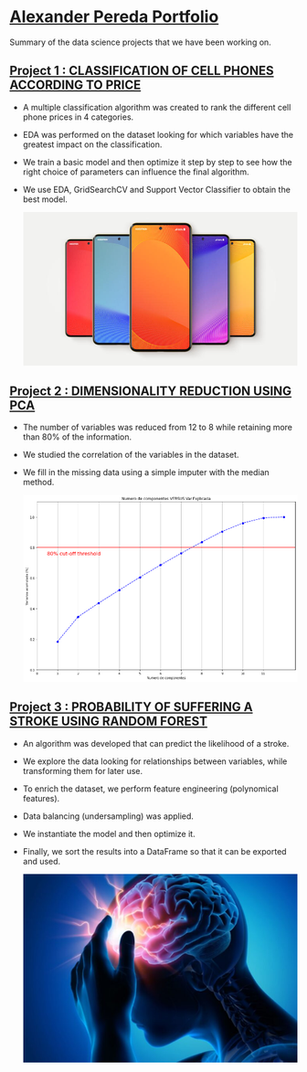 # [Alexander Pereda Portfolio](https://alexanderpereda.github.io/)
Summary of the data science projects that we have been working on.

## [Project 1 : CLASSIFICATION OF CELL PHONES ACCORDING TO PRICE](https://github.com/AlexanderPereda/Alexander-Pereda-Projects/blob/main/Cell%20phone%20price%20ranking%20with%20SVM.ipynb)

* A multiple classification algorithm was created to rank the different cell phone prices in 4 categories.
* EDA was performed on the dataset looking for which variables have the greatest impact on the classification.
* We train a basic model and then optimize it step by step to see how the right choice of parameters can influence the final algorithm.
* We use EDA, GridSearchCV and  Support Vector Classifier to obtain the best model.


    ![](https://github.com/AlexanderPereda/AlexanderPereda.github.io/blob/main/images/phones.jpg)



## [Project 2 : DIMENSIONALITY REDUCTION USING PCA](https://github.com/AlexanderPereda/Alexander-Pereda-Projects/blob/main/Dimensionality%20reduction%20using%20PCA.ipynb)

* The number of variables was reduced from 12 to 8 while retaining more than 80% of the information.
* We studied the correlation of the variables in the dataset.
* We fill in the missing data using a simple imputer with the median method.

    ![](https://github.com/AlexanderPereda/AlexanderPereda.github.io/blob/main/images/pca.png)


## [Project 3 : PROBABILITY OF SUFFERING A STROKE USING RANDOM FOREST](https://github.com/AlexanderPereda/Alexander-Pereda-Projects/blob/main/Probability%20of%20suffering%20a%20stroke%20using%20Random%20Forest.ipynb)

* An algorithm was developed that can predict the likelihood of a stroke.
* We explore the data looking for relationships between variables, while transforming them for later use.
* To enrich the dataset, we perform feature engineering (polynomical features).
* Data balancing (undersampling) was applied.
* We instantiate the model and then optimize it.
* Finally, we sort the results into a DataFrame so that it can be exported and used.

    ![](https://github.com/AlexanderPereda/AlexanderPereda.github.io/blob/main/images/stroke.jpg)
